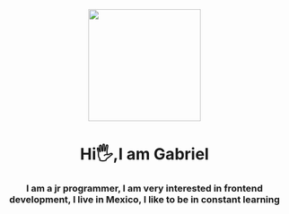 <div id="header" align= " center ">
    <img src="https://media.giphy.com/media/3oKIPnAiaMCws8nOsE/giphy.gif" width="200" >
    <h1 align="center" >Hi🖐,I am Gabriel</h1>
    <h3 align="center">
        I am a jr programmer, I am very interested in frontend development,
        I live in Mexico, I like to be in constant learning
    </h3>
   
</div>

